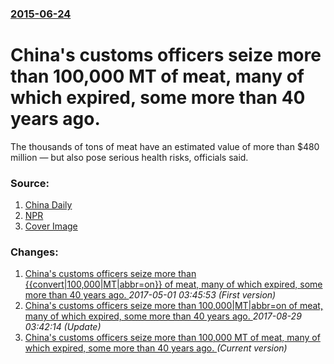 ### [2015-06-24](/news/2015/06/24/index.md)

# China's customs officers seize more than 100,000 MT of meat, many of which expired, some more than 40 years ago. 

The thousands of tons of meat have an estimated value of more than $480 million — but also pose serious health risks, officials said.


### Source:

1. [China Daily](http://www.chinadaily.com.cn/china/2015-06/24/content_21085070.htm)
2. [NPR](http://www.npr.org/sections/thetwo-way/2015/06/24/417082386/over-aged-chinese-authorities-seize-decades-old-meat)
2. [Cover Image](https://media.npr.org/include/images/facebook-default-wide.jpg?s=1400)

### Changes:

1. [China's customs officers seize more than {{convert|100,000|MT|abbr=on}} of meat, many of which expired, some more than 40 years ago. ](/news/2015/06/24/china-s-customs-officers-seize-more-than-convert-100-000-mt-abbr-on-of-meat-many-of-which-expired-some-more-than-40-years-ago.md) _2017-05-01 03:45:53 (First version)_
2. [China's customs officers seize more than 100,000|MT|abbr=on of meat, many of which expired, some more than 40 years ago. ](/news/2015/06/24/china-s-customs-officers-seize-more-than-100-000-mt-abbr-on-of-meat-many-of-which-expired-some-more-than-40-years-ago.md) _2017-08-29 03:42:14 (Update)_
2. [China's customs officers seize more than 100,000 MT of meat, many of which expired, some more than 40 years ago. ](/news/2015/06/24/china-s-customs-officers-seize-more-than-100-000-mt-of-meat-many-of-which-expired-some-more-than-40-years-ago.md) _(Current version)_
